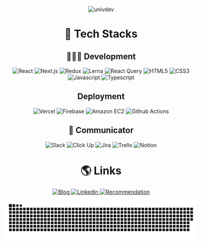 <p align="center">
  <img src="https://capsule-render.vercel.app/api?type=waving&height=300&color=gradient&text=univdev&desc=The%20Awesome%20Front-End%20developer&descAlignY=56&fontAlignY=40" alt="univdev">
</p>

<h1 align="center">🚀 Tech Stacks</h2>
<h2 align="center">👩🏽‍💻 Development</h2>
<p align="center">
  <img alt="React" src="https://img.shields.io/badge/React-%2361DAFB?style=for-the-badge&logo=react&logoColor=%23000">
  <img alt="Next.js" src="https://img.shields.io/badge/Next.js-%23000000?style=for-the-badge&logo=nextdotjs&logoColor=%23FFF">
  <img alt="Redux" src="https://img.shields.io/badge/Redux-%23764ABC?style=for-the-badge&logo=redux&logoColor=%23FFF">
  <img alt="Lerna" src="https://img.shields.io/badge/Lerna-%239333EA?style=for-the-badge&logo=lerna">
  <img alt="React Query" src="https://img.shields.io/badge/React%20Query-%23FF4154?style=for-the-badge&logo=%3Cimg%20alt%3D%22Static%20Badge%22%20src%3D%22https%3A%2F%2Fimg.shields.io%2Fbadge%2FLerna-%25239333EA%3Fstyle%3Dfor-the-badge%26logo%3Dlerna%22%3E">
  <img alt="HTML5" src="https://img.shields.io/badge/HTML5-%23E34F26?style=for-the-badge&logo=html5&logoColor=%23FFF">
  <img alt="CSS3" src="https://img.shields.io/badge/css3-%231572B6?style=for-the-badge&logo=css3&logoColor=%23FFF">
  <img alt="Javascript" src="https://img.shields.io/badge/javascript-%23F7DF1E?style=for-the-badge&logo=javascript&logoColor=%23000">
  <img alt="Typescript" src="https://img.shields.io/badge/typescript-%233178C6?style=for-the-badge&logo=typescript&logoColor=%23FFF">
</p>

<h2 align="center">Deployment</h2>
<p align="center">
  <img alt="Vercel" src="https://img.shields.io/badge/vercel-%23000000?style=for-the-badge&logo=vercel&logoColor=%23FFF">
  <img alt="Firebase" src="https://img.shields.io/badge/firebase-%23DD2C00?style=for-the-badge&logo=firebase&logoColor=%23FFF">
  <img alt="Amazon EC2" src="https://img.shields.io/badge/Amazon%20EC2-%23FF9900?style=for-the-badge&logo=amazonec2&logoColor=%23FFF">
  <img alt="Github Actions" src="https://img.shields.io/badge/github%20actions-%232088FF?style=for-the-badge&logo=githubactions&logoColor=%23FFF">
</p>

<h2 align="center">👋 Communicator</h2>
<p align="center">
  <img alt="Slack" src="https://img.shields.io/badge/slack-%234A154B?style=for-the-badge&logo=slack&logoColor=%23FFF">
  <img alt="Click Up" src="https://img.shields.io/badge/click%20up-%237B68EE?style=for-the-badge&logo=clickup&logoColor=%23FFF">
  <img alt="Jira" src="https://img.shields.io/badge/jira-%230052CC?style=for-the-badge&logo=jira&logoColor=%23FFF">
  <img alt="Trello" src="https://img.shields.io/badge/trello-%230052CC?style=for-the-badge&logo=trello&logoColor=%23FFF">
  <img alt="Notion" src="https://img.shields.io/badge/notion-%23000000?style=for-the-badge&logo=notion&logoColor=%23FFF">
</p>

<h1 align="center">🌎 Links</h2>
<p align="center">
  <a href="https://univdev.page" target="_blank">
    <img alt="Blog" src="https://img.shields.io/badge/blog-%23CC0000?style=for-the-badge&logo=jekyll&logoColor=%23FFF&link=https%3A%2F%2Funivdev.page">
  </a>
  <a href="https://www.linkedin.com/in/%EC%B0%AC%EC%98%81-%EB%B0%95-9a8277139" target="_blank">
    <img alt="Linkedin" src="https://img.shields.io/badge/linkedin-%230A66C2?style=for-the-badge&logo=%230A66C2&logoColor=%23FFF">
  </a>
  <a href="https://best.univdev.page" target="_blank">
    <img alt="Recommendation" src="https://img.shields.io/badge/recommendation-%23ECD53F?style=for-the-badge">
  </a>
</p>

<p align="center">
  <img src="./assets/images/snake-github-grass.svg" alt="univdev's Github Grass">
</p>
